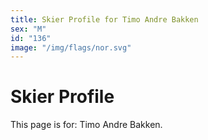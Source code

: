 ```yaml
---
title: Skier Profile for Timo Andre Bakken
sex: "M"
id: "136"
image: "/img/flags/nor.svg" 
---
```


# Skier Profile

This page is for: Timo Andre Bakken.
    
